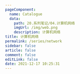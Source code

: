 ```yaml
---
pageComponent: 
  name: Catalogue
  data: 
    path: 20.系列笔记/04.计算机网络
    imgUrl: /img/web.png
    description: 计算机网络
title: 计算机网络
permalink: /series/network
sidebar: false
article: false
comment: false
editLink: false
date: 2021-12-17 10:25:31
---
```


